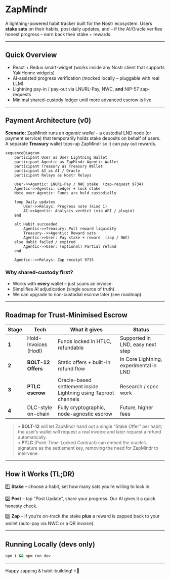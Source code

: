 # ZapMindr

A lightning-powered habit tracker built for the Nostr ecosystem. Users **stake sats** on their habits, post daily updates, and – if the AI/Oracle verifies honest progress – earn back their stake + rewards.

---

## Quick Overview

- React + Redux smart-widget (works inside any Nostr client that supports YakiHonne widgets)
- AI-assisted progress verification (mocked locally – pluggable with real LLM)
- Lightning pay-in / pay-out via LNURL-Pay, NWC, **and** NIP-57 zap-requests
- Minimal shared-custody ledger until more advanced escrow is live

---

## Payment Architecture (v0)

**Scenario:** ZapMindr runs an _agentic wallet_ – a custodial LND node (or payment service) that temporarily holds stake deposits on behalf of users. A separate **Treasury** wallet tops-up ZapMindr so it can pay out rewards.

```mermaid
sequenceDiagram
    participant User as User Lightning Wallet
    participant Agentic as ZapMindr Agentic Wallet
    participant Treasury as Treasury Wallet
    participant AI as AI / Oracle
    participant Relays as Nostr Relays

    User->>Agentic: LNURL-Pay / NWC stake  (zap-request 9734)
    Agentic->>Agentic: Ledger + lock stake
    Note over Agentic: Funds are held custodially

    loop Daily updates
        User->>Relays: Progress note (kind 1)
        AI->>Agentic: Analysis verdict (via API / plugin)
    end

    alt Habit succeeded
        Agentic->>Treasury: Pull reward liquidity
        Treasury-->>Agentic: Reward sats
        Agentic->>User: Pay stake + reward  (zap / NWC)
    else Habit failed / expired
        Agentic->>User: (optional) Partial refund
    end

    Agentic-->>Relays: Zap receipt 9735
```

### Why shared-custody first?

- Works with **every** wallet – just scans an invoice.
- Simplifies AI adjudication (single source of truth).
- We can upgrade to non-custodial escrow later (see roadmap).

---

## Roadmap for Trust-Minimised Escrow

| Stage | Tech                 | What it gives                                                   | Status                                 |
| ----- | -------------------- | --------------------------------------------------------------- | -------------------------------------- |
| **1** | Hold-Invoices (Hodl) | Funds locked in HTLC, refundable                                | Supported in LND, easy next step       |
| **2** | **BOLT-12 Offers**   | Static offers + built-in refund flow                            | In Core Lightning, experimental in LND |
| **3** | **PTLC escrow**      | Oracle-based settlement inside Lightning using Taproot channels | Research / spec work                   |
| **4** | DLC-style on-chain   | Fully cryptographic, node-agnostic escrow                       | Future, higher fees                    |

> • **BOLT-12** will let ZapMindr hand out a single “Stake Offer” per habit; the user’s wallet will request a real invoice and later request a refund automatically.  
> • **PTLC** (Point-Time-Locked Contract) can embed the oracle’s signature as the settlement key, removing the need for ZapMindr to intervene.

---

## How it Works (TL;DR)

1️⃣ **Stake** – choose a habit, set how many sats you’re willing to lock in.

2️⃣ **Post** – tap “Post Update”, share your progress. Our AI gives it a quick honesty check.

3️⃣ **Zap** – if you’re on-track the stake **plus** a reward is zapped back to your wallet (auto-pay via NWC or a QR invoice).

---

## Running Locally (devs only)

```bash
npm i && npm run dev
```

---

Happy zapping & habit-building! ⚡🧠
